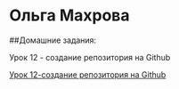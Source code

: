 

# Ольга Махрова
##Домашние задания:


Урок 12 - создание репозитория на Github


[Урок 12-создание репозитория на Github](https://github.com/OlgaMakhrova/OlgaMakhrova.github.io/ "создание репозитория на Github")
